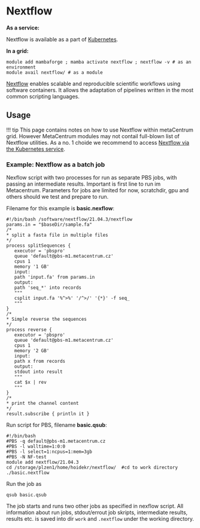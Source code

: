 # Nextflow 

**As a service:**

Nextflow is available as a part of [Kubernetes](https://docs.cerit.io/docs/nextflow.html).
    
**In a grid:**

    module add mambaforge ; mamba activate nextflow ; nextflow -v # as an environment
    module avail nextflow/ # as a module

[Nextflow](https://www.nextflow.io/) enables scalable and reproducible scientific workflows using software containers. It allows the adaptation of pipelines written in the most common scripting languages. 

## Usage

!!! tip
    This page contains notes on how to use Nextflow within metaCentrum grid. However MetaCentrum modules may not contail full-blown list of Nextflow utilities. As a no. 1 choide we recommend to access [Nextflow via the Kubernetes service](https://docs.cerit.io/docs/nextflow.html).

### Example: Nextflow as a batch job

Nexflow script with two processes for run as separate PBS jobs, with passing an intermediate results. Important is first line to run im Metacentrum. Parameters for jobs are limited for now, scratchdir, gpu and others should we test and prepare to run.

Filename for this example is **basic.nexflow**:

```
#!/bin/bash /software/nextflow/21.04.3/nextflow
params.in = "$baseDir/sample.fa"
/*
* split a fasta file in multiple files
*/
process splitSequences {
   executor = 'pbspro'
   queue 'default@pbs-m1.metacentrum.cz'
   cpus 1
   memory '1 GB'
   input:
   path 'input.fa' from params.in
   output:
   path 'seq_*' into records
   """
   csplit input.fa '%^>%' '/^>/' '{*}' -f seq_
   """
}
/*
* Simple reverse the sequences
*/
process reverse {
   executor = 'pbspro'
   queue 'default@pbs-m1.metacentrum.cz'
   cpus 1
   memory '2 GB'
   input:
   path x from records
   output:
   stdout into result
   """
   cat $x | rev
   """
}
/*
* print the channel content
*/
result.subscribe { println it }
```

Run script for PBS, filename **basic.qsub**:

```
#!/bin/bash
#PBS -q default@pbs-m1.metacentrum.cz
#PBS -l walltime=1:0:0
#PBS -l select=1:ncpus=1:mem=3gb
#PBS -N NF-test
module add nextflow/21.04.3
cd /storage/plzen1/home/hoidekr/nextflow/  #cd to work directory
./basic.nextflow
```

Run the job as

    qsub basic.qsub

The job starts and runs two other jobs as specified in nexflow script. All information about run jobs, stdout/errout job skripts, intermediate results, results etc. is saved into dir `work` and `.nextflow` under the working directory. 



